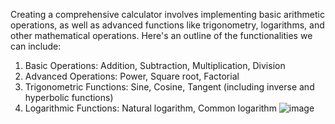 Creating a comprehensive calculator involves implementing basic arithmetic operations, as well as advanced functions like trigonometry, logarithms, and other mathematical operations.
Here's an outline of the functionalities we can include:

1. Basic Operations: Addition, Subtraction, Multiplication, Division
2. Advanced Operations: Power, Square root, Factorial
3. Trigonometric Functions: Sine, Cosine, Tangent (including inverse and hyperbolic functions)
4. Logarithmic Functions: Natural logarithm, Common logarithm
![image](https://github.com/Meghasyam283/Calculator/assets/82363294/8a589596-69a0-4f7b-8d19-8ce82ccaae58)
